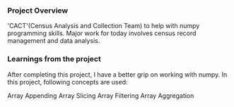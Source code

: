 ### Project Overview

 'CACT'(Census Analysis and Collection Team) to help with numpy programming skills. Major work for today involves census record management and data analysis.


### Learnings from the project

 After completing this project, I have a better grip on working with numpy. In this project, following concepts are used:

Array Appending
Array Slicing
Array Filtering
Array Aggregation


